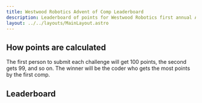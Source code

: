 ```yaml
---
title: Westwood Robotics Advent of Comp Leaderboard
description: Leaderboard of points for Westwood Robotics first annual Advent of Comp
layout: ../../layouts/MainLayout.astro
---
```


## How points are calculated
The first person to submit each challenge will get 100 points, the second gets 99, and so on. The winner will be the coder who gets the most points by the first comp.

## Leaderboard

<!--- ADD GOOGLE SHEETS IFRAME --->